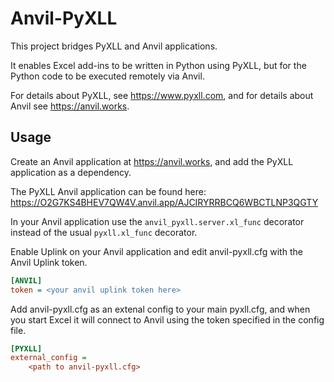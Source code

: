 # Anvil-PyXLL

This project bridges PyXLL and Anvil applications.

It enables Excel add-ins to be written in Python using PyXLL, but for the  Python code
to be executed remotely via Anvil.

For details about PyXLL, see https://www.pyxll.com, and for details about Anvil
see https://anvil.works.

## Usage

Create an Anvil application at https://anvil.works, and add the PyXLL application
as a dependency.

The PyXLL Anvil application can be found here:
https://O2G7KS4BHEV7QW4V.anvil.app/AJCIRYRRBCQ6WBCTLNP3QGTY

In your Anvil application use the `anvil_pyxll.server.xl_func` decorator instead of
the usual `pyxll.xl_func` decorator.

Enable Uplink on your Anvil application and edit anvil-pyxll.cfg with the Anvil Uplink
token.

```ini
[ANVIL]
token = <your anvil uplink token here>
```

Add anvil-pyxll.cfg as an extenal config to your main pyxll.cfg, and when you start Excel
it will connect to Anvil using the token specified in the config file.

```ini
[PYXLL]
external_config =
    <path to anvil-pyxll.cfg>
```
